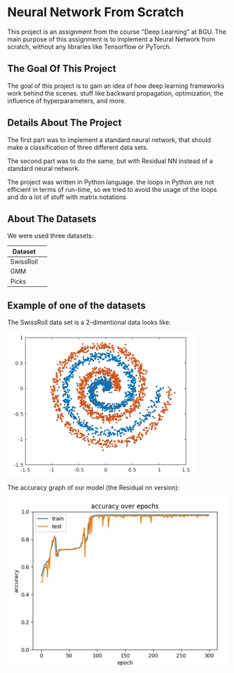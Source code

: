 
# Neural Network From Scratch

This project is an assignment from the course "Deep Learning" at BGU. The main purpose of this assignment is to implement a Neural Network from scratch, without any libraries like Tensorflow or PyTorch.

## The Goal Of This Project
The goal of this project is to gain an idea of how deep learning frameworks work behind the scenes. stuff like backward propagation, optimization, the influence of hyperparameters, and more.

## Details About The Project
The first part was to implement a standard neural network, that should make a classification of three different data sets.

The second part was to do the same, but with Residual NN instead of a standard neural network.

The project was written in Python language. the loops in Python are not efficient in terms of run-time, so we tried to avoid the usage of the loops and do a lot of stuff with matrix notations

## About The Datasets

We were used three datasets:

| Dataset            |                                                             |
| ----------------- |------------------------------------ |
|  SwissRoll | 
 |  GMM | 
 |  Picks | 
 
## Example of one of the datasets

The SwissRoll data set is a 2-dimentional data looks like:

![SwissRollData](SwissRollData.jpg)

The accuracy graph of our model (the Residual nn version):

![accuracy](accuracy.jpg)
